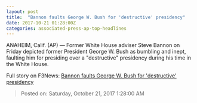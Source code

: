 ```yaml
---
layout: post
title:  "Bannon faults George W. Bush for 'destructive' presidency"
date: 2017-10-21 01:28:00Z
categories: associated-press-ap-top-headlines
---
```


ANAHEIM, Calif. (AP) — Former White House adviser Steve Bannon on Friday depicted former President George W. Bush as bumbling and inept, faulting him for presiding over a "destructive" presidency during his time in the White House.


Full story on F3News: [Bannon faults George W. Bush for 'destructive' presidency](http://www.f3nws.com/n/2ajzrC)

> Posted on: Saturday, October 21, 2017 1:28:00 AM
